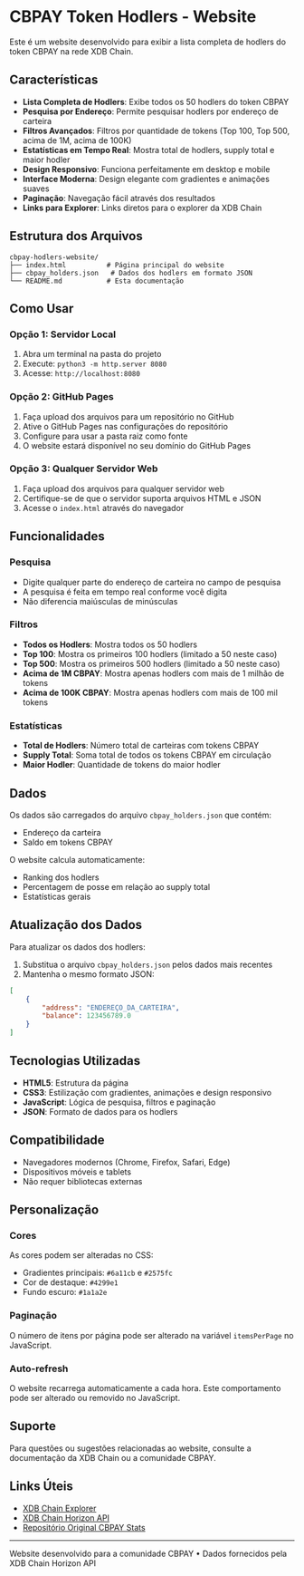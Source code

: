 # CBPAY Token Hodlers - Website

Este é um website desenvolvido para exibir a lista completa de hodlers do token CBPAY na rede XDB Chain.

## Características

- **Lista Completa de Hodlers**: Exibe todos os 50 hodlers do token CBPAY
- **Pesquisa por Endereço**: Permite pesquisar hodlers por endereço de carteira
- **Filtros Avançados**: Filtros por quantidade de tokens (Top 100, Top 500, acima de 1M, acima de 100K)
- **Estatísticas em Tempo Real**: Mostra total de hodlers, supply total e maior hodler
- **Design Responsivo**: Funciona perfeitamente em desktop e mobile
- **Interface Moderna**: Design elegante com gradientes e animações suaves
- **Paginação**: Navegação fácil através dos resultados
- **Links para Explorer**: Links diretos para o explorer da XDB Chain

## Estrutura dos Arquivos

```
cbpay-hodlers-website/
├── index.html          # Página principal do website
├── cbpay_holders.json   # Dados dos hodlers em formato JSON
└── README.md           # Esta documentação
```

## Como Usar

### Opção 1: Servidor Local
1. Abra um terminal na pasta do projeto
2. Execute: `python3 -m http.server 8080`
3. Acesse: `http://localhost:8080`

### Opção 2: GitHub Pages
1. Faça upload dos arquivos para um repositório no GitHub
2. Ative o GitHub Pages nas configurações do repositório
3. Configure para usar a pasta raiz como fonte
4. O website estará disponível no seu domínio do GitHub Pages

### Opção 3: Qualquer Servidor Web
1. Faça upload dos arquivos para qualquer servidor web
2. Certifique-se de que o servidor suporta arquivos HTML e JSON
3. Acesse o `index.html` através do navegador

## Funcionalidades

### Pesquisa
- Digite qualquer parte do endereço de carteira no campo de pesquisa
- A pesquisa é feita em tempo real conforme você digita
- Não diferencia maiúsculas de minúsculas

### Filtros
- **Todos os Hodlers**: Mostra todos os 50 hodlers
- **Top 100**: Mostra os primeiros 100 hodlers (limitado a 50 neste caso)
- **Top 500**: Mostra os primeiros 500 hodlers (limitado a 50 neste caso)
- **Acima de 1M CBPAY**: Mostra apenas hodlers com mais de 1 milhão de tokens
- **Acima de 100K CBPAY**: Mostra apenas hodlers com mais de 100 mil tokens

### Estatísticas
- **Total de Hodlers**: Número total de carteiras com tokens CBPAY
- **Supply Total**: Soma total de todos os tokens CBPAY em circulação
- **Maior Hodler**: Quantidade de tokens do maior hodler

## Dados

Os dados são carregados do arquivo `cbpay_holders.json` que contém:
- Endereço da carteira
- Saldo em tokens CBPAY

O website calcula automaticamente:
- Ranking dos hodlers
- Percentagem de posse em relação ao supply total
- Estatísticas gerais

## Atualização dos Dados

Para atualizar os dados dos hodlers:
1. Substitua o arquivo `cbpay_holders.json` pelos dados mais recentes
2. Mantenha o mesmo formato JSON:
```json
[
    {
        "address": "ENDEREÇO_DA_CARTEIRA",
        "balance": 123456789.0
    }
]
```

## Tecnologias Utilizadas

- **HTML5**: Estrutura da página
- **CSS3**: Estilização com gradientes, animações e design responsivo
- **JavaScript**: Lógica de pesquisa, filtros e paginação
- **JSON**: Formato de dados para os hodlers

## Compatibilidade

- Navegadores modernos (Chrome, Firefox, Safari, Edge)
- Dispositivos móveis e tablets
- Não requer bibliotecas externas

## Personalização

### Cores
As cores podem ser alteradas no CSS:
- Gradientes principais: `#6a11cb` e `#2575fc`
- Cor de destaque: `#4299e1`
- Fundo escuro: `#1a1a2e`

### Paginação
O número de itens por página pode ser alterado na variável `itemsPerPage` no JavaScript.

### Auto-refresh
O website recarrega automaticamente a cada hora. Este comportamento pode ser alterado ou removido no JavaScript.

## Suporte

Para questões ou sugestões relacionadas ao website, consulte a documentação da XDB Chain ou a comunidade CBPAY.

## Links Úteis

- [XDB Chain Explorer](https://explorer.xdbchain.com)
- [XDB Chain Horizon API](https://horizon.livenet.xdbchain.com)
- [Repositório Original CBPAY Stats](https://github.com/CBPAY-stats/CBPAY_stats)

---

Website desenvolvido para a comunidade CBPAY • Dados fornecidos pela XDB Chain Horizon API

